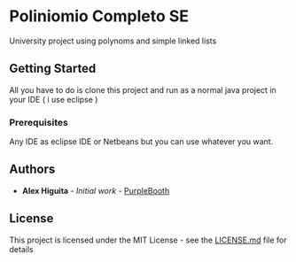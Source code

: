 # Poliniomio Completo SE
University project using polynoms and simple linked lists 


## Getting Started

All you have to do is clone this project and run as a normal java project in your IDE ( i use eclipse )

### Prerequisites

Any IDE as eclipse IDE or Netbeans but you can use whatever you want.

## Authors

* **Alex Higuita** - *Initial work* - [PurpleBooth](https://github.com/Alexiu5)

## License

This project is licensed under the MIT License - see the [LICENSE.md](LICENSE.md) file for details

